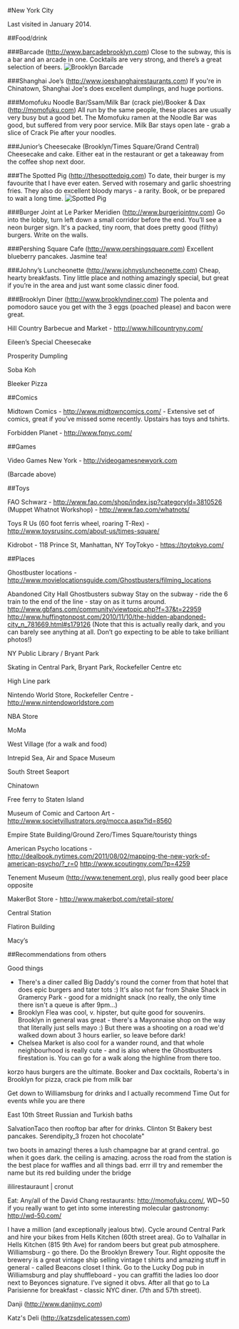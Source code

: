#New York City

Last visited in January 2014.


##Food/drink

###Barcade (http://www.barcadebrooklyn.com)
Close to the subway, this is a bar and an arcade in one. Cocktails are very strong, and there’s a great selection of beers.
![Brooklyn Barcade](http://instagram.com/p/jF5B-_wXsZ/ "Brooklyn Barcade")
 
###Shanghai Joe’s (http://www.joeshanghairestaurants.com)
If you're in Chinatown, Shanghai Joe's does excellent dumplings, and huge portions.

###Momofuku Noodle Bar/Ssam/Milk Bar (crack pie)/Booker & Dax (http://momofuku.com)
All run by the same people, these places are usually very busy but a good bet. The Momofuku ramen at the Noodle Bar was good, but suffered from very poor service. Milk Bar stays open late - grab a slice of Crack Pie after your noodles.

###Junior’s Cheesecake (Brooklyn/Times Square/Grand Central)
Cheesecake and cake. Either eat in the restaurant or get a takeaway from the coffee shop next door.

###The Spotted Pig (http://thespottedpig.com)
To date, their burger is my favourite that I have ever eaten. Served with rosemary and garlic shoestring fries. They also do excellent bloody marys - a rarity. Book, or be prepared to wait a long time.
![Spotted Pig](http://instagram.com/p/jFPaRRQXod/ "Spotted Pig")
 
###Burger Joint at Le Parker Meridien (http://www.burgerjointny.com)
Go into the lobby, turn left down a small corridor before the end. You’ll see a neon burger sign. It's a packed, tiny room, that does pretty good (filthy) burgers. Write on the walls.

###Pershing Square Cafe (http://www.pershingsquare.com)
Excellent blueberry pancakes. Jasmine tea!

###Johny’s Luncheonette (http://www.johnysluncheonette.com)
Cheap, hearty breakfasts. Tiny little place and nothing amazingly special, but great if you’re in the area and just want some classic diner food.

###Brooklyn Diner (http://www.brooklyndiner.com)
The polenta and pomodoro sauce you get with the 3 eggs (poached please) and bacon were great.

Hill Country Barbecue and Market - http://www.hillcountryny.com/ 

Eileen’s Special Cheesecake

Prosperity Dumpling

Soba Koh

Bleeker Pizza


##Comics

Midtown Comics - http://www.midtowncomics.com/ - Extensive set of comics, great if you’ve missed some recently. Upstairs has toys and tshirts.

Forbidden Planet - http://www.fpnyc.com/ 


##Games

Video Games New York - http://videogamesnewyork.com 

(Barcade above)


##Toys

FAO Schwarz - http://www.fao.com/shop/index.jsp?categoryId=3810526 
(Muppet Whatnot Workshop) - http://www.fao.com/whatnots/ 

Toys R Us (60 foot ferris wheel, roaring T-Rex)  - http://www.toysrusinc.com/about-us/times-square/ 

Kidrobot - 118 Prince St, Manhattan, NY
ToyTokyo - https://toytokyo.com/ 


##Places

Ghostbuster locations - http://www.movielocationsguide.com/Ghostbusters/filming_locations 

Abandoned City Hall Ghostbusters subway
Stay on the subway -  ride the 6 train to the end of the line - stay on as it turns around.
http://www.gbfans.com/community/viewtopic.php?f=37&t=22959 
http://www.huffingtonpost.com/2010/11/10/the-hidden-abandoned-city_n_781669.html#s179126 
(Note that this is actually really dark, and you can barely see anything at all. Don’t go expecting to be able to take brilliant photos!)

NY Public Library / Bryant Park

Skating in Central Park, Bryant Park, Rockefeller Centre etc

High Line park

Nintendo World Store, Rockefeller Centre - http://www.nintendoworldstore.com 

NBA Store

MoMa

West Village (for a walk and food)

Intrepid Sea, Air and Space Museum

South Street Seaport

Chinatown

Free ferry to Staten Island

Museum of Comic and Cartoon Art - http://www.societyillustrators.org/mocca.aspx?id=8560

Empire State Building/Ground Zero/Times Square/touristy things

American Psycho locations - http://dealbook.nytimes.com/2011/08/02/mapping-the-new-york-of-american-psycho/?_r=0 
http://www.scoutingny.com/?p=4259 

Tenement Museum (http://www.tenement.org), plus really good beer place opposite

MakerBot Store - http://www.makerbot.com/retail-store/

Central Station

Flatiron Building

Macy’s




##Recommendations from others

Good things
- There's a diner called Big Daddy's round the corner from that hotel that does epic burgers and tater tots :) It's also not far from Shake Shack in Gramercy Park - good for a midnight snack (no really, the only time there isn't a queue is after 9pm...) 
- Brooklyn Flea was cool, v. hipster, but quite good for souvenirs. Brooklyn in general was great - there's a Mayonnaise shop on the way that literally just sells mayo :) But there was a shooting on a road we'd walked down about 3 hours earlier, so leave before dark! 
- Chelsea Market is also cool for a wander round, and that whole neighbourhood is really cute - and is also where the Ghostbusters firestation is. You can go for a walk along the highline from there too.

korzo haus burgers are the ultimate. Booker and Dax cocktails, Roberta's in Brooklyn for pizza, crack pie from milk bar

Get down to Williamsburg for drinks and I actually recommend Time Out for events while you are there

East 10th Street Russian and Turkish baths

SalvationTaco then rooftop bar after for drinks. Clinton St Bakery best pancakes. Serendipity_3 frozen hot chocolate"

two boots in amazing! theres a lush champagne bar at grand central. go when it goes dark. the ceiling is amazing. across the road from the station is the best place for waffles and all things bad. errr ill try and remember the name but its red building under the bridge

ililirestauraunt | cronut

Eat: Any/all of the David Chang restaurants: http://momofuku.com/, WD~50 if you really want to get into some interesting molecular gastronomy: http://wd-50.com/

I have a million (and exceptionally jealous btw). Cycle around Central Park and hire your bikes from Hells Kitchen (60th street area). Go to Valhallar in Hells Kitchen (815 9th Ave) for random beers but great pub atmosphere. Williamsburg - go there. Do the Brooklyn Brewery Tour. Right opposite the brewery is a great vintage ship selling vintage t shirts and amazing stuff in general - called Beacons closet I think. Go to the Lucky Dog pub in Williamsburg and play shuffleboard - you can graffiti the ladies loo door next to Beyonces signature. I've signed it obvs. After all that go to La Parisienne for breakfast - classic NYC diner. (7th and 57th street).

Danji (http://www.danjinyc.com)

Katz's Deli (http://katzsdelicatessen.com)



